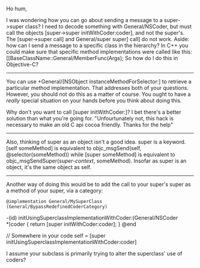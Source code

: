 Ho hum,

I was wondering how you can go about sending a message to a super->super class? I need to decode something with General/NSCoder,  but must call the objects [super->super initWithCoder:coder], and not the super's. The [super->super call] and General/super super] call] do not work. Aside: how can I send a message to a specific class in the hierarchy? In C++ you could make sure that specific method implementations were called like this: [[BaseClassName::General/MemberFunc(Args); So how do I do this in Objective-C?

----

You can use     +General/[NSObject instanceMethodForSelector:] to retrieve a particular method implementation.  That addresses both of your questions.  However, you should not do this as a matter of course.  You ought to have a *really* special situation on your hands before you think about doing this.

Why don't you want to call     [super initWithCoder:]?  I bet there's a better solution than what you're going for. "Unfourtunately not, this hack is necessary to make an old C api cocoa friendly. Thanks for the help"

----

Also, thinking of     super as an object isn't a good idea.      super is a keyword.      [self someMethod] is equivalent to     objc_msgSend(self, @selector(someMethod)) while     [super someMethod] is equivalent to     objc_msgSendSuper(*super-context*, someMethod).  Insofar as super is an object, it's the same object as self.  

----

Another way of doing this would be to add the call to your super's super as a method of your super, via a category:

    @implementation General/MySuperClass (General/BypassRedefinedCoderCategory)
-(id) initUsingSuperclassImplementationWithCoder:(General/NSCoder *)coder
    {
    return [super initWithCoder:coder];
    }
@end

// Somewhere in your code
self = [super initUsingSuperclassImplementationWithCoder:coder]


I assume your subclass is primarily trying to alter the superclass' use of coders?